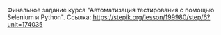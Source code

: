 Финальное задание курса "Автоматизация тестирования с помощью Selenium и Python".
Ссылка: https://stepik.org/lesson/199980/step/6?unit=174035